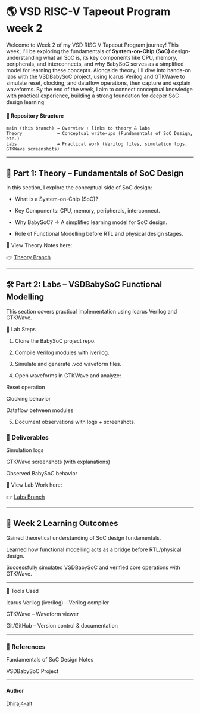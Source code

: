 # 🌎 VSD RISC-V Tapeout Program week 2

Welcome to Week 2 of my VSD RISC V Tapeout Program journey! This week, I'll be exploring the fundamentals of **System-on-Chip (SoC)** design-understanding what an SoC is, its key components like CPU, memory, peripherals, and interconnects, and why BabySoC serves as a simplified model for learning these concepts. Alongside theory, I'll dive into hands-on labs with the VSDBabySoC project, using Icarus Verilog and GTKWave to simulate reset, clocking, and dataflow operations, then capture and explain waveforms. By the end of the week, I aim to connect conceptual knowledge with practical experience, building a strong foundation for deeper SoC design learning

#### 📅 Repository Structure

```
main (this branch) → Overview + links to theory & labs
Theory             → Conceptual write-ups (Fundamentals of SoC Design, etc.)
Labs               → Practical work (Verilog files, simulation logs, GTKWave screenshots)
```

---


## 🧠 Part 1: Theory – Fundamentals of SoC Design

In this section, I explore the conceptual side of SoC design:

* What is a System-on-Chip (SoC)?

* Key Components: CPU, memory,     peripherals, interconnect.

* Why BabySoC? → A simplified learning model for SoC design.

* Role of Functional Modelling before RTL and physical design stages.


📂 View Theory Notes here:

👉 [Theory Branch](https://github.com/Dhiraj4-alt/vsd_RISC_V_week2/tree/Theory)


---

## 🛠️ Part 2: Labs – VSDBabySoC Functional Modelling

This section covers practical implementation using Icarus Verilog and GTKWave.

🔬 Lab Steps

1. Clone the BabySoC project repo.

2. Compile Verilog modules with iverilog.

3. Simulate and generate .vcd waveform files.

4. Open waveforms in GTKWave and analyze:

Reset operation

Clocking behavior

Dataflow between modules

5. Document observations with logs + screenshots.



### 📑 Deliverables

Simulation logs

GTKWave screenshots (with explanations)

Observed BabySoC behavior


📂 View Lab Work here:

👉 [Labs Branch]()


---

## 🎯 Week 2 Learning Outcomes

Gained theoretical understanding of SoC design fundamentals.

Learned how functional modelling acts as a bridge before RTL/physical design.

Successfully simulated VSDBabySoC and verified core operations with GTKWave.



---

🚀 Tools Used

Icarus Verilog (iverilog) – Verilog compiler

GTKWave – Waveform viewer

Git/GitHub – Version control & documentation



---

### 📖 References

Fundamentals of SoC Design Notes

VSDBabySoC Project

---

#### Author 

[Dhiraj4-alt](https://github.com/Dhiraj4-alt)
